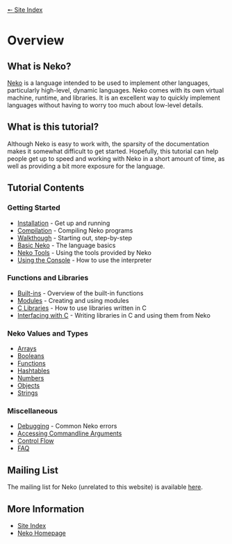 [🠔 Site Index](../readme)

# Overview

## What is Neko?

[Neko](http://nekovm.org/index) is a language intended to be used to implement other languages, particularly high-level, dynamic languages. Neko comes with its own virtual machine, runtime, and libraries. It is an excellent way to quickly implement languages without having to worry too much about low-level details.

## What is this tutorial?

Although Neko is easy to work with, the sparsity of the documentation makes it somewhat difficult to get started. Hopefully, this tutorial can help people get up to speed and working with Neko in a short amount of time, as well as providing a bit more exposure for the language.

## Tutorial Contents

### Getting Started

+ [Installation](install.md) - Get up and running
+ [Compilation](compiling.md) - Compiling Neko programs
+ [Walkthough](walk.md) - Starting out, step-by-step
+ [Basic Neko](basics.md) - The language basics
+ [Neko Tools](tools.md) - Using the tools provided by Neko
+ [Using the Console](console.md) - How to use the interpreter

### Functions and Libraries

+ [Built-ins](builtins.md) - Overview of the built-in functions
+ [Modules](modules.md) - Creating and using modules
+ [C Libraries](libs.md) - How to use libraries written in C
+ [Interfacing with C](ffi.md) - Writing libraries in C and using them from Neko

### Neko Values and Types

+ [Arrays](arrays.md)
+ [Booleans](booleans.md)
+ [Functions](functions.md)
+ [Hashtables](hashtables.md)
+ [Numbers](numbers.md)
+ [Objects](objects.md)
+ [Strings](strings.md)

### Miscellaneous

+ [Debugging](debug.md) - Common Neko errors
+ [Accessing Commandline Arguments](cmdargs.md)
+ [Control Flow](control.md)
+ [FAQ](faq.md)

## Mailing List

The mailing list for Neko (unrelated to this website) is available [here](http://nekovm.org/ml).

## More Information

+ [Site Index](../readme)
+ [Neko Homepage](http://nekovm.org/)